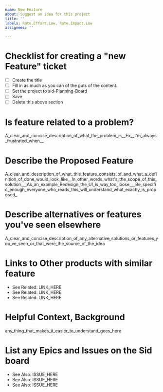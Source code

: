 ```yaml
---
name: New Feature
about: Suggest an idea for this project
title: ''
labels: Rate.Effort.Low, Rate.Impact.Low
assignees: ''

---
```


# Checklist for creating a "new Feature" ticket
- [ ] Create the title
- [ ] Fill in as much as you can of the guts of the content.
- [ ] Set the project to sid-Planning-Board 
- [ ] Save 
- [ ] Delete this above section  

# Is feature  related to a problem?

A_clear_and_concise_description_of_what_the_problem_is__Ex__I'm_always_frustrated_when__

# Describe the Proposed Feature

A_clear_and_description_of_what_this_feature_consists_of_and_what_a_definition_of_done_would_look_like__In_other_words_what's_the_scope_of_this_solution___As_an_example_Redesign_the_UI_is_way_too_loose___Be_specific_enough_everyone_who_reads_this_will_understand_what_exactly_is_proposed_

# Describe alternatives or features you've seen elsewhere

A_clear_and_concise_description_of_any_alternative_solutions_or_features_you_ve_seen_or_that_were_the_source_of_the_idea

# Links to Other products with similar feature
- See Related: LINK_HERE
- See Related: LINK_HERE
- See Related: LINK_HERE

# Helpful Context, Background

any_thing_that_makes_it_easier_to_understand_goes_here

# List any Epics and Issues on the Sid board
- See Also: ISSUE_HERE
- See Also: ISSUE_HERE
- See Also: ISSUE_HERE
